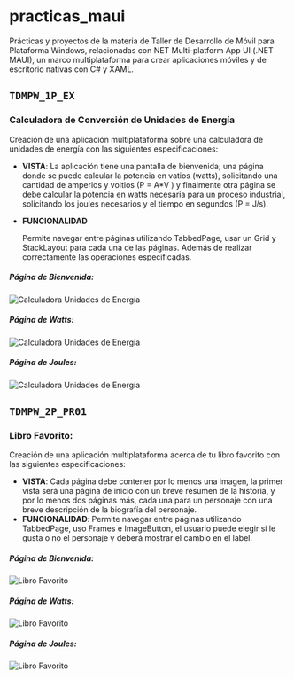 # practicas_maui 
Prácticas y proyectos de la materia de Taller de Desarrollo de Móvil para Plataforma Windows, relacionadas con NET Multi-platform App UI (.NET MAUI), un marco multiplataforma para crear aplicaciones móviles y de escritorio nativas con C# y XAML. 

## `TDMPW_1P_EX` 
### **Calculadora de Conversión de Unidades de Energía**
Creación de una aplicación multiplataforma sobre una calculadora de unidades de energía con las siguientes especificaciones:
* **VISTA**: La aplicación tiene una pantalla de bienvenida; una página donde se puede calcular la potencia en vatios (watts), solicitando una cantidad de amperios y voltios (P = A*V ) y finalmente otra página se debe calcular la potencia en watts necesaria para un proceso industrial, solicitando los joules necesarios y el tiempo en segundos (P = J/s).
* **FUNCIONALIDAD**

  Permite navegar entre páginas utilizando TabbedPage, usar un Grid y StackLayout para cada una de las páginas. Además de realizar correctamente las operaciones especificadas.

##### Página de Bienvenida: 
![Calculadora Unidades de Energía](imagenes/calculadora_inicio.png) 

##### Página de Watts: 
![Calculadora Unidades de Energía](imagenes/calculadora_watts.png) 

##### Página de Joules: 
![Calculadora Unidades de Energía](imagenes/calculadora_watts.png)


## `TDMPW_2P_PR01` 
### **Libro Favorito**: 
Creación de una aplicación multiplataforma acerca de tu libro favorito con las siguientes especificaciones:
* **VISTA**:
  Cada página debe contener por lo menos una imagen, la primer vista será una página de inicio con un breve resumen de la historia, y por lo menos dos páginas más, cada una para un personaje con una breve descripción de la biografía del personaje.
* **FUNCIONALIDAD**:
  Permite navegar entre páginas utilizando TabbedPage, uso Frames e ImageButton, el usuario puede elegir si le gusta o no el personaje y deberá mostrar el cambio en el label.

##### Página de Bienvenida: 
![Libro Favorito](imagenes/libro_inicio.png) 

##### Página de Watts: 
![Libro Favorito](imagenes/libro_mara.png) 

##### Página de Joules: 
![Libro Favorito](imagenes/libro_aiden.png)

